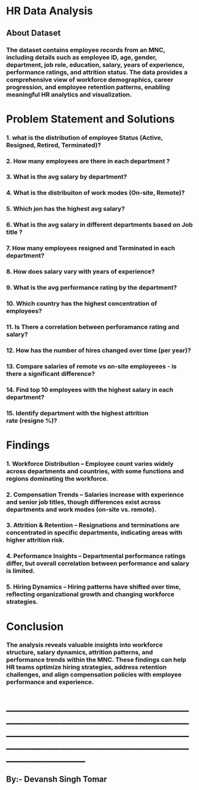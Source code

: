 # HR Data Analysis

## About Dataset 
### The dataset contains employee records from an MNC, including details such as employee ID, age, gender, department, job role, education, salary, years of experience, performance ratings, and attrition status. The data provides a comprehensive view of workforce demographics, career progression, and employee retention patterns, enabling meaningful HR analytics and visualization.

# Problem Statement and Solutions
### 1. what is the distribution of employee Status (Active, Resigned, Retired, Terminated)?
### 2. How many employees are there in each department ?
### 3. What is the avg salary by department?
### 4. What is the distribuiton of work modes (On-site, Remote)?
### 5. Which jon has the highest avg salary?
### 6. What is the avg salary in different departments based on Job title ?
### 7. How many employees resigned and Terminated in each department?
### 8. How does salary vary with years of experience?
### 9. What is the avg performance rating by the department?
### 10. Which country has the highest concentration of employees?
### 11. Is There a correlation between perforamance rating and salary?
### 12. How has the number of hires changed over time (per year)?
### 13. Compare salaries of remote vs on-site employeees - is there a significant difference?
### 14. Find top 10 employees with the highest salary in each department?
### 15. Identify department with the highest attrition rate (resigne %)?

# Findings

### 1. Workforce Distribution – Employee count varies widely across departments and countries, with some functions and regions dominating the workforce.
### 2. Compensation Trends – Salaries increase with experience and senior job titles, though differences exist across departments and work modes (on-site vs. remote).
### 3. Attrition & Retention – Resignations and terminations are concentrated in specific departments, indicating areas with higher attrition risk.
### 4. Performance Insights – Departmental performance ratings differ, but overall correlation between performance and salary is limited.
### 5. Hiring Dynamics – Hiring patterns have shifted over time, reflecting organizational growth and changing workforce strategies.

# Conclusion

### The analysis reveals valuable insights into workforce structure, salary dynamics, attrition patterns, and performance trends within the MNC. These findings can help HR teams optimize hiring strategies, address retention challenges, and align compensation policies with employee performance and experience.

# ____________________________________________________________________________________________________________________________________________________________________
## By:- Devansh Singh Tomar
